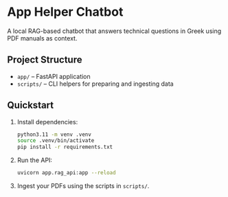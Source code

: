 # App Helper Chatbot

A local RAG-based chatbot that answers technical questions in Greek using PDF manuals as context.

## Project Structure

- `app/` – FastAPI application
- `scripts/` – CLI helpers for preparing and ingesting data

## Quickstart

1. Install dependencies:

   ```bash
   python3.11 -m venv .venv
   source .venv/bin/activate
   pip install -r requirements.txt
   ```

2. Run the API:

   ```bash
   uvicorn app.rag_api:app --reload
   ```

3. Ingest your PDFs using the scripts in `scripts/`.
